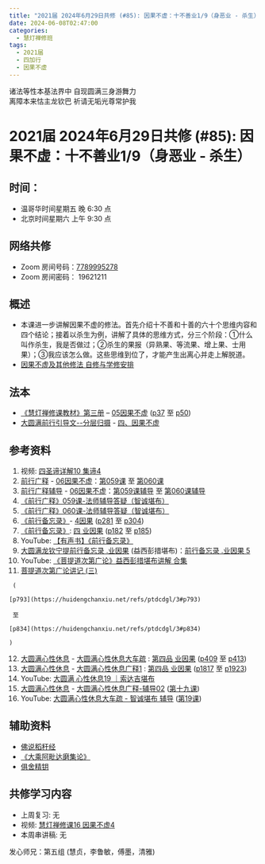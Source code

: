 ```yaml
---
title: "2021届 2024年6月29日共修 (#85): 因果不虚：十不善业1/9（身恶业 - 杀生）"
date: 2024-06-08T02:47:00
categories:
  - 慧灯禅修班
tags:
  - 2021届
  - 四加行
  - 因果不虚
---
```

诸法等性本基法界中 自现圆满三身游舞力\
离障本来怙主龙钦巴 祈请无垢光尊常护我

# 2021届 2024年6月29日共修 (#85): 因果不虚：十不善业1/9（身恶业 - 杀生）

## 时间：

* 温哥华时间星期五 晚 6:30 点
* 北京时间星期六 上午 9:30 点

## 网络共修

* Zoom 房间号码：[7789995278](https://us02web.zoom.us/j/7789995278?pwd=VjZmbWJFY2k2K0E5RVB2cTNIQmhqUT09)
* Zoom 房间密码： 19621211

## 概述

* 本课进一步讲解因果不虚的修法。首先介绍十不善和十善的六十个思维内容和四个结论；接着以杀生为例，讲解了具体的思维方式，分三个阶段：①什么叫作杀生，我是否做过；②杀生的果报（异熟果、等流果、增上果、士用果）；③我应该怎么做。这些思维到位了，才能产生出离心并走上解脱道。 
* [因果不虚及其他修法 自修与学修安排 ](https://fohuifayu.com/index.php/huideng-jiangtang/chanxiuke/zen-03/8655-zen03-ygbx)

## 法本

* [《慧灯禅修课教材》第三册](https://huidengchanxiu.net/books/b3/) – [05因果不虚](https://huidengchanxiu.net/books/b3/3-05) ([p37](https://huidengchanxiu.net/books/b3/3-05/#p37) 至 [p50](https://huidengchanxiu.net/books/b3/3-05/#p50))
* [大圆满前行引导文--分层归摄](https://huidengchanxiu.net/refs/qxgs/dymqx-fcgs) - [四、因果不虚](https://huidengchanxiu.net/refs/qxgs/dymqx-fcgs#%E5%9B%9B%E5%9B%A0%E6%9E%9C%E4%B8%8D%E8%99%9A) 

## 参考资料

1. 视频: [四圣谛详解10 集谛4](https://fohuifayu.com/index.php/huideng-jiangtang/rensheng-zhihui/fojiao-xinlixue/5986-l21015) 
2. [前行广释](https://huidengchanxiu.net/refs/qxgs) - [06因果不虚](https://huidengchanxiu.net/refs/qxgs/qxgs-06yg)：[第059课](https://huidengchanxiu.net/refs/qxgs/qxgs-06yg#%E5%89%8D%E8%A1%8C%E5%B9%BF%E9%87%8A%E7%AC%AC059%E8%AF%BE) 至 [第060课](https://huidengchanxiu.net/refs/qxgs/qxgs-06yg/#%E5%89%8D%E8%A1%8C%E5%B9%BF%E9%87%8A%E7%AC%AC060%E8%AF%BE)
3. [](https://huidengchanxiu.net/refs/qxgs/qxgs-06yg#%E5%89%8D%E8%A1%8C%E5%B9%BF%E9%87%8A%E7%AC%AC060%E8%AF%BE)[前行广释辅导](https://huidengchanxiu.net/refs/fudao) - [06因果不虚](https://huidengchanxiu.net/refs/qxgs/fudao/qxgsfd-06yg)：[第059课辅导](https://huidengchanxiu.net/refs/qxgs/fudao/qxgsfd-06yg#%E5%89%8D%E8%A1%8C%E5%B9%BF%E9%87%8A%E7%AC%AC059%E8%AF%BE%E8%BE%85%E5%AF%BC) 至 [第060课辅导](https://huidengchanxiu.net/refs/qxgs/fudao/qxgsfd-06yg#%E5%89%8D%E8%A1%8C%E5%B9%BF%E9%87%8A%E7%AC%AC060%E8%AF%BE%E8%BE%85%E5%AF%BC)
4. [《前行广释》059课-法师辅导答疑（智诚堪布）](https://huidengchanxiu.net/refs/qxgs/fudao/qxgsfd-06yg#%E5%89%8D%E8%A1%8C%E5%B9%BF%E9%87%8A059%E8%AF%BE-%E6%B3%95%E5%B8%88%E8%BE%85%E5%AF%BC%E7%AD%94%E7%96%91%E6%99%BA%E8%AF%9A%E5%A0%AA%E5%B8%83)
5. [](https://huidengchanxiu.net/refs/qxgs/fudao/qxgsfd-06yg#%E5%89%8D%E8%A1%8C%E5%B9%BF%E9%87%8A059%E8%AF%BE-%E6%B3%95%E5%B8%88%E8%BE%85%E5%AF%BC%E7%AD%94%E7%96%91%E6%99%BA%E8%AF%9A%E5%A0%AA%E5%B8%83)[《前行广释》060课-法师辅导答疑（智诚堪布）](https://huidengchanxiu.net/refs/qxgs/fudao/qxgsfd-06yg#%E5%89%8D%E8%A1%8C%E5%B9%BF%E9%87%8A060%E8%AF%BE-%E6%B3%95%E5%B8%88%E8%BE%85%E5%AF%BC%E7%AD%94%E7%96%91%E6%99%BA%E8%AF%9A%E5%A0%AA%E5%B8%83)
6. [《前行备忘录》](https://www.huidengchanxiu.net/refs/bwl)- [4因果](https://www.huidengchanxiu.net/refs/qxbwl/qxxl4-04yg) [](https://www.huidengchanxiu.net/refs/qxbwl/qxxl4-03lh/#%E4%B8%80%E5%BC%95%E5%85%A5)([p281](https://www.huidengchanxiu.net/refs/qxbwl/qxxl4-04yg/#p281) 至 [p304](https://www.huidengchanxiu.net/refs/qxbwl/qxxl4-04yg/#p304))
7. [《前行备忘录》](https://huidengchanxiu.net/refs/qxbwl/): [四 业因果](https://huidengchanxiu.net/refs/qxbwl/#%E5%9B%9B-%E4%B8%9A%E5%9B%A0%E6%9E%9C) ([p182](https://huidengchanxiu.net/refs/qxbwl/#p182) 至 [p185](https://huidengchanxiu.net/refs/qxbwl/#p185))
8. [](https://huidengchanxiu.net/refs/qxbwl/#%E4%B8%89-%E8%BD%AE%E5%9B%9E%E8%BF%87%E6%82%A3)YouTube: [【有声书】《前行备忘录》](https://www.youtube.com/playlist?list=PLpQ93rK3nqoAm3Uqmur-FOkedJK_jhIzF)
9. [大圆满龙钦宁提前行备忘录 .业因果](https://www.xianmixuezi.com/%E5%A4%A7%E5%9C%86%E6%BB%A1%E5%89%8D%E8%A1%8C/%E7%B3%BB%E5%88%97%E5%9B%9B-%E5%89%8D%E8%A1%8C%E5%A4%87%E5%BF%98%E5%BD%95/%E5%A4%A7%E5%9C%86%E6%BB%A1%E9%BE%99%E9%92%A6%E5%AE%81%E6%8F%90%E5%89%8D%E8%A1%8C%E5%A4%87%E5%BF%98%E5%BD%95-%E4%B8%9A%E5%9B%A0%E6%9E%9C) (益西彭措堪布)：[前行备忘录 .业因果 5](https://www.xianmixuezi.com/%E5%A4%A7%E5%9C%86%E6%BB%A1%E5%89%8D%E8%A1%8C/%E7%B3%BB%E5%88%97%E5%9B%9B-%E5%89%8D%E8%A1%8C%E5%A4%87%E5%BF%98%E5%BD%95/%E5%A4%A7%E5%9C%86%E6%BB%A1%E9%BE%99%E9%92%A6%E5%AE%81%E6%8F%90%E5%89%8D%E8%A1%8C%E5%A4%87%E5%BF%98%E5%BD%95-%E4%B8%9A%E5%9B%A0%E6%9E%9C/%E5%89%8D%E8%A1%8C%E5%A4%87%E5%BF%98%E5%BD%95-%E4%B8%9A%E5%9B%A0%E6%9E%9C-5)
10. YouTube: [《菩提道次第广论》益西彭措堪布讲解 合集](https://www.youtube.com/playlist?list=PLvhysUtdbxCBq9MxPLr6pauLmbwndXY9o)
11.   [菩提道次第广论讲记 (三)](https://huidengchanxiu.net/refs/ptdcdgl/3)

     (

    [p793](https://huidengchanxiu.net/refs/ptdcdgl/3#p793)

     至 

    [p834](https://huidengchanxiu.net/refs/ptdcdgl/3#p834)

    )
12. [大圆满心性休息](https://huidengchanxiu.net/refs/dymxxxx) - [大圆满心性休息大车疏](https://huidengchanxiu.net/refs/dymxxxx/dymxxxx-dcs) : [第四品 业因果](https://huidengchanxiu.net/refs/dymxxxx/dymxxxx-dcs/#%E7%AC%AC%E5%9B%9B%E5%93%81-%E4%B8%9A%E5%9B%A0%E6%9E%9C) ([p409](https://huidengchanxiu.net/refs/dymxxxx/dymxxxx-dcs/#p409) 至 [p413](https://huidengchanxiu.net/refs/dymxxxx/dymxxxx-dcs/#p413))
13. [大圆满心性休息](https://huidengchanxiu.net/refs/dymxxxx) - [大圆满心性休息广释1](https://huidengchanxiu.net/refs/dymxxxx/dymxxxx-gs1) : [第四品 业因果](https://huidengchanxiu.net/refs/dymxxxx/dymxxxx-gs1#%E7%AC%AC%E5%9B%9B%E5%93%81-%E4%B8%9A%E5%9B%A0%E6%9E%9C) ([p1817](https://huidengchanxiu.net/refs/dymxxxx/dymxxxx-gs1#p1817) 至 [p1923](https://huidengchanxiu.net/refs/dymxxxx/dymxxxx-gs1#p1923))
14. YouTube: [大圆满 心性休息19 ｜索达吉堪布](https://www.youtube.com/watch?v=-sllg359GeQ&list=PLAnEIprIVklebrDFUKaC67LssdOO2y87p&index=19)
15. [大圆满心性休息](https://huidengchanxiu.net/refs/dymxxxx) - [大圆满心性休息广释-辅导02](https://huidengchanxiu.net/refs/dymxxxx/fudao/fd-02) ([第十九课](https://huidengchanxiu.net/refs/dymxxxx/fudao/fd-02#%E7%AC%AC%E5%8D%81%E4%B9%9D%E8%AF%BE))
16. YouTube: [大圆满心性休息大车疏 - 智诚堪布 辅导](https://www.youtube.com/playlist?list=PL5y-PP7QihJ1Gh3w_hYZMkn4AWFXr_2iu) ([第19课](https://www.youtube.com/watch?v=RgNyJmEd6_g&list=PL5y-PP7QihJ1Gh3w_hYZMkn4AWFXr_2iu&index=20))

## **辅助资料**[](https://huidengchanxiu.net/refs/misc/zfncj01)[](https://www.huidengvan.com/posts/2023-08-05-2021%E5%B1%8A-2023%E5%B9%B48%E6%9C%8812%E6%97%A5%E5%85%B1%E4%BF%AE-46-%E8%BD%AE%E5%9B%9E%E8%BF%87%E6%82%A3%E6%95%B4%E4%BD%932-2%E4%B8%89%E6%A0%B9%E6%9C%AC%E8%8B%A6/)

* [佛说稻秆经](https://www.huidengvan.com/tags/%E4%BD%9B%E8%AF%B4%E7%A8%BB%E7%A7%86%E7%BB%8F/)
* [《大乘阿毗达磨集论》](https://culture.pkstate.com/jingshu/5287.html)
* [俱舍精钥](https://www.riyuebianzhao.com/%E4%BA%94%E8%AE%BA/%E4%BF%B1%E8%88%8D%E7%B2%BE%E9%92%A5)

[](https://fohuifayu.com/index.php/other-column/xiangguan-jinglun/jingdian/yuanqi-jing/8377-d33?title=)

## **共修学习内容**

* 上周复习: [](https://www.huidengvan.com/f/up/%E4%B8%B2%E8%AE%B2%E7%A8%BF-%E7%94%9F%E8%8B%A6%E8%80%81%E8%8B%A6.ppt)[](https://www.huidengvan.com/f/up/%E4%B8%8A%E5%91%A8%E5%A4%8D%E4%B9%A0-%E7%97%85%E8%8B%A6.docx)[](https://www.huidengvan.com/f/up/%E4%B8%B2%E8%AE%B2%E7%A8%BF-%E7%88%B1%E5%88%AB%E7%A6%BB%E8%8B%A6.docx)[](/f/up/上周复习-不欲临苦.docx)无
* [](/f/up/串讲稿-人生八苦.pdf)视频: [](https://fohuifayu.com/index.php/huideng-jiangtang/fofa-jianxiu/chuli-xin/671-l11034)[慧灯禅修课16 因果不虚4](https://fohuifayu.com/index.php/huideng-jiangtang/chanxiuke/zen-03/1752-l16134)
* 本周串讲稿: 无

发心师兄：第五组 (慧贞，李鲁敏，傅墨，清雅)
